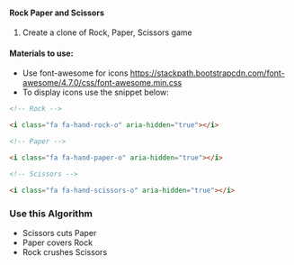 #### Rock Paper and Scissors

1. Create a clone of Rock, Paper, Scissors game

#### Materials to use:

- Use font-awesome for icons https://stackpath.bootstrapcdn.com/font-awesome/4.7.0/css/font-awesome.min.css
- To display icons use the snippet below:

```html
<!-- Rock -->

<i class="fa fa-hand-rock-o" aria-hidden="true"></i>

<!-- Paper -->

<i class="fa fa-hand-paper-o" aria-hidden="true"></i>

<!-- Scissors -->

<i class="fa fa-hand-scissors-o" aria-hidden="true"></i>
```

### Use this Algorithm

- Scissors cuts Paper
- Paper covers Rock
- Rock crushes Scissors
